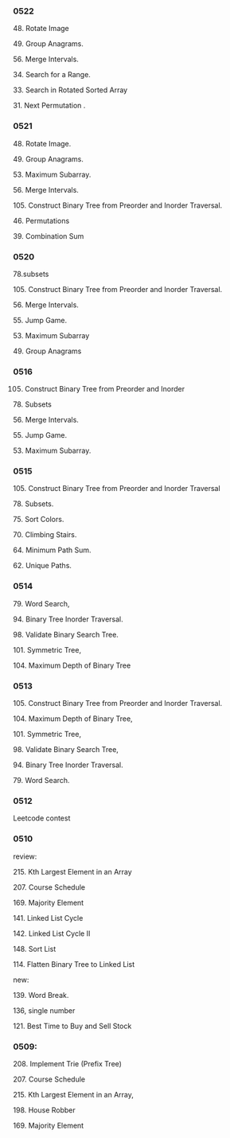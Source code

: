 
### 0522

48. Rotate Image

49. Group Anagrams. 

56. Merge Intervals.

34. Search for a Range.

33. Search in Rotated Sorted Array

31. Next Permutation .

### 0521

48. Rotate Image.

49. Group Anagrams. 

53. Maximum Subarray.

56. Merge Intervals. 

105. Construct Binary Tree from Preorder and Inorder Traversal. 

46. Permutations

39. Combination Sum

### 0520 

78.subsets

105. Construct Binary Tree from Preorder and Inorder Traversal.

56. Merge Intervals.
 
55. Jump Game.

53. Maximum Subarray

49. Group Anagrams


### 0516

105. Construct Binary Tree from Preorder and Inorder 

78. Subsets

56. Merge Intervals.

55. Jump Game. 

53. Maximum Subarray. 

### 0515

105. Construct Binary Tree from Preorder and Inorder Traversal

78. Subsets.

75. Sort Colors.

70. Climbing Stairs.

64. Minimum Path Sum. 

62. Unique Paths.

### 0514

79. Word Search,

94. Binary Tree Inorder Traversal.

98. Validate Binary Search Tree. 

101. Symmetric Tree,

104. Maximum Depth of Binary Tree

### 0513

105. Construct Binary Tree from Preorder and Inorder Traversal. 

104. Maximum Depth of Binary Tree,

101. Symmetric Tree, 

98. Validate Binary Search Tree, 

94. Binary Tree Inorder Traversal.

79. Word Search. 


### 0512

Leetcode contest 


### 0510


review:

215. Kth Largest Element in an Array

207. Course Schedule

169. Majority Element

141. Linked List Cycle

142. Linked List Cycle II

148. Sort List

114. Flatten Binary Tree to Linked List


new:

139. Word Break.

136, single number

121. Best Time to Buy and Sell Stock


### 0509:

208. Implement Trie (Prefix Tree)

207. Course Schedule

215. Kth Largest Element in an Array,

198. House Robber

169. Majority Element



